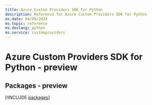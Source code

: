 ```yaml
---
title: Azure Custom Providers SDK for Python
description: Reference for Azure Custom Providers SDK for Python
ms.date: 04/09/2024
ms.topic: reference
ms.devlang: python
ms.service: customproviders
---
```

# Azure Custom Providers SDK for Python - preview
## Packages - preview
[!INCLUDE [packages](custom-providers-index.md)]